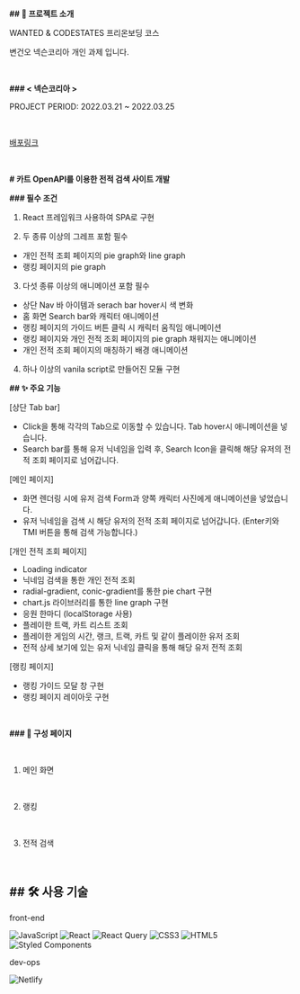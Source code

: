 # 

**## 📑 프로젝트 소개**

WANTED & CODESTATES 프리온보딩 코스

변건오 넥슨코리아 개인 과제 입니다.

<br>

**### < 넥슨코리아 >**

PROJECT PERIOD: 2022.03.21 ~ 2022.03.25

<br>

[배포링크](wanted-codestates-project-9-guno517.netlify.app)

<br>

**# 카트 OpenAPI를 이용한 전적 검색 사이트 개발**

**### 필수 조건**

1. React 프레임워크 사용하여 SPA로 구현

2. 두 종류 이상의 그레프 포함 필수
  - 개인 전적 조회 페이지의 pie graph와 line graph
  - 랭킹 페이지의 pie graph

3. 다섯 종류 이상의 애니메이션 포함 필수
  - 상단 Nav 바 아이템과 serach bar hover시 색 변화
  - 홈 화면 Search bar와 캐릭터 애니메이션
  - 랭킹 페이지의 가이드 버튼 클릭 시 캐릭터 움직임 애니메이션
  - 랭킹 페이지와 개인 전적 조회 페이지의 pie graph 채워지는 애니메이션
  - 개인 전적 조회 페이지의 매칭하기 배경 애니메이션

4. 하나 이상의 vanila script로 만들어진 모듈 구현

**## ✨ 주요 기능**

[상단 Tab bar]
  - Click을 통해 각각의 Tab으로 이동할 수 있습니다. Tab hover시 애니메이션을 넣습니다.
  - Search bar를 통해 유저 닉네임을 입력 후, Search Icon을 클릭해 해당 유저의 전적 조회 페이지로 넘어갑니다.

[메인 페이지]
  - 화면 렌더링 시에 유저 검색 Form과 양쪽 캐릭터 사진에게 애니메이션을 넣었습니다.
  - 유저 닉네임을 검색 시 해당 유저의 전적 조회 페이지로 넘어갑니다. (Enter키와 TMI 버튼을 통해 검색 가능합니다.)

[개인 전적 조회 페이지]
  - Loading indicator
  - 닉네임 검색을 통한 개인 전적 조회
  - radial-gradient, conic-gradient를 통한 pie chart 구현
  - chart.js 라이브러리를 통한 line graph 구현
  - 응원 한마디 (localStorage 사용)
  - 플레이한 트랙, 카트 리스트 조회
  - 플레이한 게임의 시간, 랭크, 트랙, 카트 및 같이 플레이한 유저 조회
  - 전적 상세 보기에 있는 유저 닉네임 클릭을 통해 해당 유저 전적 조회

[랭킹 페이지]
  - 랭킹 가이드 모달 창 구현
  - 랭킹 페이지 레이아웃 구현

<br>

**### 🧔 구성 페이지**

<br>

1. 메인 화면

<br>

2. 랭킹

<br>

3. 전적 검색

<br>

**## 🛠 사용 기술**
---
front-end

![JavaScript](https://img.shields.io/badge/javascript-%23323330.svg?style=for-the-badge&logo=javascript&logoColor=%23F7DF1E)
![React](https://img.shields.io/badge/react-%2320232a.svg?style=for-the-badge&logo=react&logoColor=%2361DAFB)
![React Query](https://img.shields.io/badge/-React%20Query-FF4154?style=for-the-badge&logo=react%20query&logoColor=white)
![CSS3](https://img.shields.io/badge/css3-%231572B6.svg?style=for-the-badge&logo=css3&logoColor=white)
![HTML5](https://img.shields.io/badge/html5-%23E34F26.svg?style=for-the-badge&logo=html5&logoColor=white)
![Styled Components](https://img.shields.io/badge/styled--components-DB7093?style=for-the-badge&logo=styled-components&logoColor=white)

dev-ops

![Netlify](https://img.shields.io/badge/netlify-%23000000.svg?style=for-the-badge&logo=netlify&logoColor=#00C7B7)
